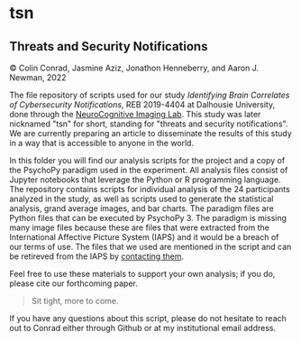# tsn
## Threats and Security Notifications 
© Colin Conrad, Jasmine Aziz, Jonathon Henneberry, and Aaron J. Newman, 2022

The file repository of scripts used for our study _Identifying Brain Correlates of Cybersecurity Notifications_, REB 2019-4404 at Dalhousie University, done through the [NeuroCognitive Imaging Lab](https://ncil.science/). This study was later nicknamed "tsn" for short, standing for "threats and security notifications". We are currently preparing an article to disseminate the results of this study in a way that is accessible to anyone in the world.

In this folder you will find our analysis scripts for the project and a copy of the PsychoPy paradigm used in the experiment. All analysis files consist of Jupyter notebooks that leverage the Python or R programming language. The repository contains scripts for individual analysis of the 24 participants analyzed in the study, as well as scripts used to generate the statistical analysis, grand average images, and bar charts. The paradigm files are Python files that can be executed by PsychoPy 3. The paradigm is missing many image files because these are files that were extracted from the International Affective Picture System (IAPS) and it would be a breach of our terms of use. The files that we used are mentioned in the script and can be retireved from the IAPS by [contacting them](https://csea.phhp.ufl.edu/media/iapsmessage.html).

Feel free to use these materials to support your own analysis; if you do, please cite our forthcoming paper.

> Sit tight, more to come.

If you have any questions about this script, please do not hesitate to reach out to Conrad either through Github or at my institutional email address.
